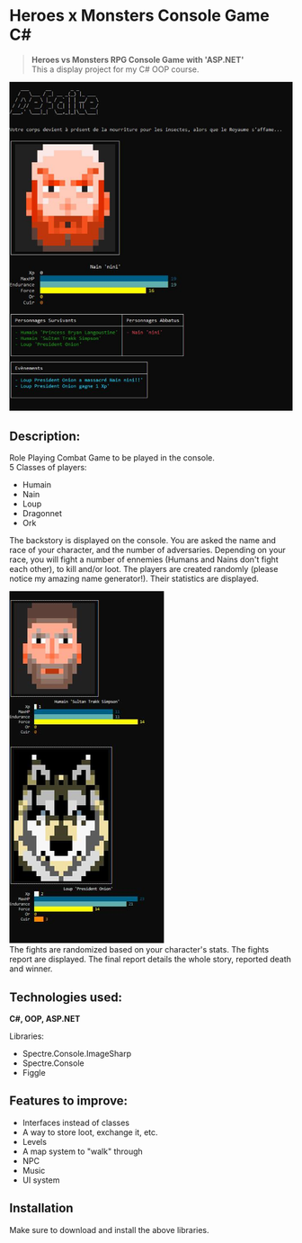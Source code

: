 # Heroes x Monsters Console Game C#
> **Heroes vs Monsters RPG Console Game with 'ASP.NET'**    
This a display project for my C# OOP course.  

![Heroes vs Monsters Game Console Final Report](finalreport.JPG)
## Description:

Role Playing Combat Game to be played in the console.   
5 Classes of players:  
 - Humain
 - Nain
 - Loup
 - Dragonnet
 - Ork  
 
The backstory is displayed on the console. You are asked the name and race of your character, and the number of adversaries. Depending on your race, you will fight a number of ennemies (Humans and Nains don't fight each other), to kill and/or loot. 
The players are created randomly (please notice my amazing name generator!). Their statistics are displayed.  

![Heroes vs Monsters Game Console Statistics](stats.JPG)  
The fights are randomized based on your character's stats. The fights report are displayed. The final report details the whole story, reported death and winner.

## Technologies used:
**C#, OOP, ASP.NET**

Libraries:   
- Spectre.Console.ImageSharp  
- Spectre.Console  
- Figgle  

## Features to improve:

- Interfaces instead of classes
- A way to store loot, exchange it, etc.
- Levels
- A map system to "walk" through
- NPC
- Music
- UI system

## Installation

Make sure to download and install the above libraries.
